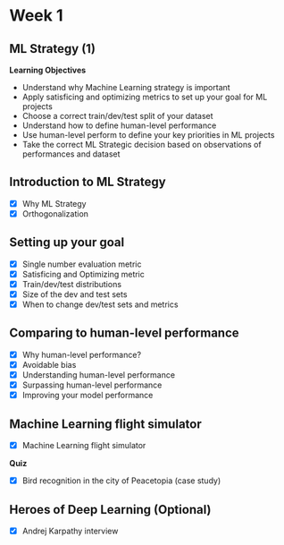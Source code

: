 # Week 1

## ML Strategy (1)

**Learning Objectives**
- Understand why Machine Learning strategy is important
- Apply satisficing and optimizing metrics to set up your goal for ML projects
- Choose a correct train/dev/test split of your dataset
- Understand how to define human-level performance
- Use human-level perform to define your key priorities in ML projects
- Take the correct ML Strategic decision based on observations of performances and dataset

## Introduction to ML Strategy
- [x] Why ML Strategy
- [x] Orthogonalization

## Setting up your goal
- [x] Single number evaluation metric
- [x] Satisficing and Optimizing metric
- [x] Train/dev/test distributions
- [x] Size of the dev and test sets
- [x] When to change dev/test sets and metrics

## Comparing to human-level performance
- [x] Why human-level performance?
- [x] Avoidable bias
- [x] Understanding human-level performance
- [x] Surpassing human-level performance
- [x] Improving your model performance

## Machine Learning flight simulator
- [x] Machine Learning flight simulator

**Quiz**
- [x] Bird recognition in the city of Peacetopia (case study)

## Heroes of Deep Learning (Optional)
- [x] Andrej Karpathy interview
